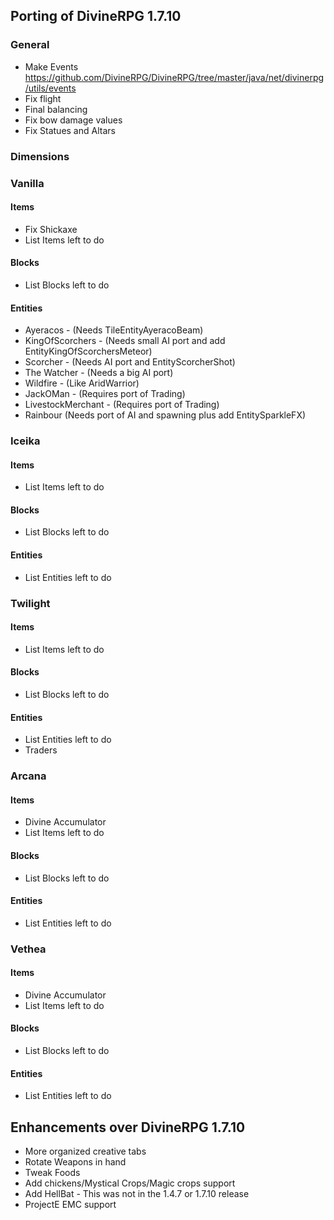 ## Porting of DivineRPG 1.7.10
### General
- Make Events https://github.com/DivineRPG/DivineRPG/tree/master/java/net/divinerpg/utils/events
- Fix flight
- Final balancing
- Fix bow damage values
- Fix Statues and Altars
### Dimensions
### Vanilla
#### Items
- Fix Shickaxe
- List Items left to do
#### Blocks
- List Blocks left to do
#### Entities
 - Ayeracos - (Needs TileEntityAyeracoBeam)
 - KingOfScorchers - (Needs small AI port and add EntityKingOfScorchersMeteor)
 - Scorcher - (Needs AI port and EntityScorcherShot)
 - The Watcher - (Needs a big AI port)
 - Wildfire - (Like AridWarrior)
 - JackOMan - (Requires port of Trading)
 - LivestockMerchant - (Requires port of Trading)
 - Rainbour (Needs port of AI and spawning plus add EntitySparkleFX)
### Iceika
#### Items
- List Items left to do
#### Blocks
- List Blocks left to do
#### Entities
- List Entities left to do
### Twilight
#### Items
- List Items left to do
#### Blocks
- List Blocks left to do
#### Entities
- List Entities left to do
- Traders
### Arcana
#### Items
- Divine Accumulator
- List Items left to do
#### Blocks
- List Blocks left to do
#### Entities
- List Entities left to do
### Vethea
#### Items
- Divine Accumulator
- List Items left to do
#### Blocks
- List Blocks left to do
#### Entities
- List Entities left to do

## Enhancements over DivineRPG 1.7.10
- More organized creative tabs
- Rotate Weapons in hand
- Tweak Foods
- Add chickens/Mystical Crops/Magic crops support
- Add HellBat - This was not in the 1.4.7 or 1.7.10 release
- ProjectE EMC support
